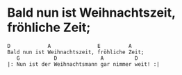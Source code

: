 # Bald nun ist Weihnachtszeit, fröhliche Zeit;

```
D            A               E         A
Bald nun ist Weihnachtszeit, fröhliche Zeit;
   G           D              A          D
|: Nun ist der Weihnachtsmann gar nimmer weit! :|
```
